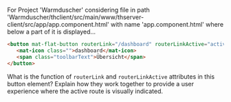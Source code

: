 For Project 'Warmduscher' considering file in path 'Warmduscher/thclient/src/main/www/thserver-client/src/app/app.component.html' with name 'app.component.html' where below a part of it is displayed... 
```html
<button mat-flat-button routerLink="/dashboard" routerLinkActive="active-link">
   <mat-icon class="">dashboard</mat-icon>
   <span class="toolbarText">Übersicht</span>
</button>
```
What is the function of `routerLink` and `routerLinkActive` attributes in this button element? Explain how they work together to provide a user experience where the active route is visually indicated.